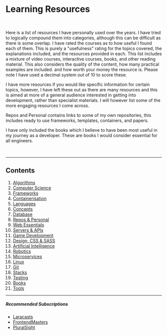 # Learning Resources

<br />

Here is a list of resources I have personally used over the years. I have tried to logically compound them
into categories, although this can be difficult as there is some overlap. I have rated the courses as to how
useful I found each of them. This is purely a "usefulness" rating for the topics covered, the explanations
included, and the resources provided in each. This list includes a mixture of video courses, interactive courses, books,
and other reading material. This also considers the quality of the content, how many practical examples are included.
and how worth your money the resource is. Please note I have used a decimal system out of 10 to score these.

I have more resources if you would like specific information for certain topics, however, I have left
these out as there are many resources and this is aimed at more of a general audience interested in
getting into development, rather than specialist materials. I will however list some of the more engaging resources I come across.

Repos and Personal contains links to some of my own repositories, this includes ready to use frameworks, templates, containers, and papers.

I have only included the books which I believe to have been most useful in my journey as a developer. These are books I would consider essential for all engineers.

<br />

___

## Contents

1. [Algorithms](./chapters/1_algorithms.md)
2. [Computer Science](./chapters/2_computerScience.md)
3. [Frameworks](./chapters/3_frameworks.md)
4. [Containerisation](./chapters/4_containerisation.md)
5. [Languages](./chapters/5_languages.md)
6. [Concepts](./chapters/6_concepts.md)
7. [Database](./chapters/7_database.md)
8. [Repos & Personal](./chapters/8_repos.md)
9. [Web Essentials](./chapters/9_webEssentials.md)
10. [Servers & APIs](./chapters/10_servers_and_apis.md)
11. [Game Development](./chapters/11_gameDevelopment.md)
12. [Design, CSS & SASS](./chapters/12_design.md)
13. [Artificial Intelligence](./chapters/13_ai.md)
14. [Robotics](./chapters/14_robotics.md)
15. [Microservices](./chapters/15_microservices.md)
16. [Linux](./chapters/16_linux.md)
17. [Git](./chapters/17_git.md)
18. [Stacks](./chapters/18_stacks.md)
19. [Testing](./chapters/19_testing.md)
20. [Books](./chapters/20_books.md)
21. [Tools](./chapters/)

___

##### Recommended Subscriptions
- [Laracasts](https://laracasts.com/)
- [FrontendMasters](https://frontendmasters.com/)
- [PluralSight](https://www.pluralsight.com/)